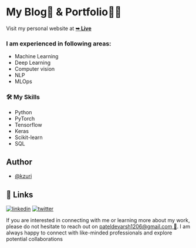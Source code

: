 # My Blog📰 & Portfolio👨‍💻

Visit my personal website at <a href="https://clear-sleet.surge.sh/"><strong>➥ Live</strong></a>

### I am experienced in following areas:

- Machine Learning
- Deep Learning
- Computer vision
- NLP
- MLOps

### 🛠 My Skills

- Python
- PyTorch
- Tensorflow
- Keras
- Scikit-learn
- SQL

## Author

- [@kzuri](https://github.com/kzuri)

## 🔗 Links

[![linkedin](https://img.shields.io/badge/linkedin-0A66C2?style=for-the-badge&logo=linkedin&logoColor=white)](https://www.linkedin.com/in/devarsh--patel)
[![twitter](https://img.shields.io/badge/twitter-1DA1F2?style=for-the-badge&logo=twitter&logoColor=white)](https://twitter.com/_devarsh_patel)

If you are interested in connecting with me or learning more about my work, please do not hesitate to reach out on [pateldevarsh1206@gmail.com 📧](mailto:pateldevarsh1206@gmail.com). I am always happy to connect with like-minded professionals and explore potential collaborations 